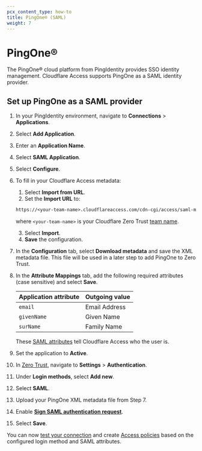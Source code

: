 ```yaml
---
pcx_content_type: how-to
title: PingOne® (SAML)
weight: 7
---
```


# PingOne®

The PingOne® cloud platform from PingIdentity provides SSO identity management. Cloudflare Access supports PingOne as a SAML identity provider.

## Set up PingOne as a SAML provider

1. In your PingIdentity environment, navigate to **Connections** > **Applications**.
2. Select **Add Application**.
3. Enter an **Application Name**.
4. Select **SAML Application**.
5. Select **Configure**.
6. To fill in your Cloudflare Access metadata:

   1. Select **Import from URL**.
   2. Set the **Import URL** to:

   ```txt
   https://<your-team-name>.cloudflareaccess.com/cdn-cgi/access/saml-metadata
   ```

   where `<your-team-name>` is your Cloudflare Zero Trust [team name](/cloudflare-one/glossary/#team-domain).

   3. Select **Import**.
   4. **Save** the configuration.

7. In the **Configuration** tab, select **Download metadata** and save the XML metadata file. This file will be used in a later step to add PingOne to Zero Trust.
8. In the **Attribute Mappings** tab, add the following required attributes (case sensitive) and select **Save**.

   | Application attribute | Outgoing value |
   | --------------------- | -------------- |
   | `email`               | Email Address  |
   | `givenName`           | Given Name     |
   | `surName`             | Family Name    |

   These [SAML attributes](/cloudflare-one/identity/idp-integration/generic-saml/#saml-attributes) tell Cloudflare Access who the user is.

9. Set the application to **Active**.
10. In [Zero Trust](https://one.dash.cloudflare.com/), navigate to **Settings** > **Authentication**.
11. Under **Login methods**, select **Add new**.
12. Select **SAML**.
13. Upload your PingOne XML metadata file from Step 7.
14. Enable [**Sign SAML authentication request**](/cloudflare-one/identity/idp-integration/generic-saml/#sign-saml-authentication-request).
15. Select **Save**.

You can now [test your connection](/cloudflare-one/identity/idp-integration#test-idps-in-zero-trust) and create [Access policies](/cloudflare-one/policies/access/) based on the configured login method and SAML attributes.
